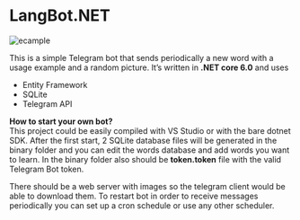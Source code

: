 # LangBot.NET

![ecample](https://user-images.githubusercontent.com/12978622/206853292-89438ea8-335a-4747-902c-12e786473076.PNG)


This is a simple Telegram bot that sends periodically a new word with a usage example and a random picture.
It’s written in **.NET core 6.0** and uses 
+ Entity Framework
+ SQLite
+ Telegram API
 
**How to start your own bot?**    
This project could be easily compiled with VS Studio or with the bare dotnet SDK.
After the first start, 2 SQLite database files will be generated in the binary folder and you can edit the words database and add words you want to learn. 
In the binary folder also should be **token.token** file with the valid Telegram Bot token.

There should be a web server with images so the telegram client would be able to download them.
To restart bot in order to receive messages periodically you can set up a cron schedule or use any other scheduler.


